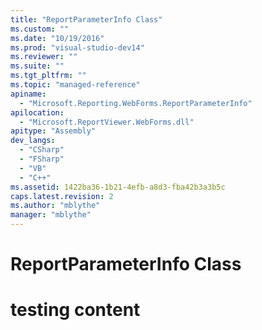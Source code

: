 ```yaml
---
title: "ReportParameterInfo Class"
ms.custom: ""
ms.date: "10/19/2016"
ms.prod: "visual-studio-dev14"
ms.reviewer: ""
ms.suite: ""
ms.tgt_pltfrm: ""
ms.topic: "managed-reference"
apiname: 
  - "Microsoft.Reporting.WebForms.ReportParameterInfo"
apilocation: 
  - "Microsoft.ReportViewer.WebForms.dll"
apitype: "Assembly"
dev_langs: 
  - "CSharp"
  - "FSharp"
  - "VB"
  - "C++"
ms.assetid: 1422ba36-1b21-4efb-a8d3-fba42b3a3b5c
caps.latest.revision: 2
ms.author: "mblythe"
manager: "mblythe"
---
```

# ReportParameterInfo Class
# testing content